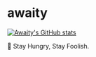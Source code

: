 # awaity


[![Awaity's GitHub stats](https://github-readme-stats.vercel.app/api?username=awaity&include_all_commits=true)](https://github.com/anuraghazra/github-readme-stats)


🌱 Stay Hungry, Stay Foolish.
